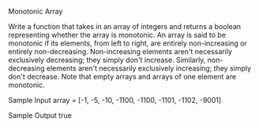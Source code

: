Monotonic Array

Write a function that takes in an array of integers and returns a boolean representing whether the array is monotonic.
An array is said to be monotonic if its elements, from left to right, are entirely non-increasing or entirely non-decreasing.
Non-increasing elements aren't necessarily exclusively decreasing; they simply don't increase. Similarly, non-decreasing elements aren't necessarily exclusively increasing; they simply don't decrease.
Note that empty arrays and arrays of one element are monotonic.

Sample Input
array = [-1, -5, -10, -1100, -1100, -1101, -1102, -9001]

Sample Output
true